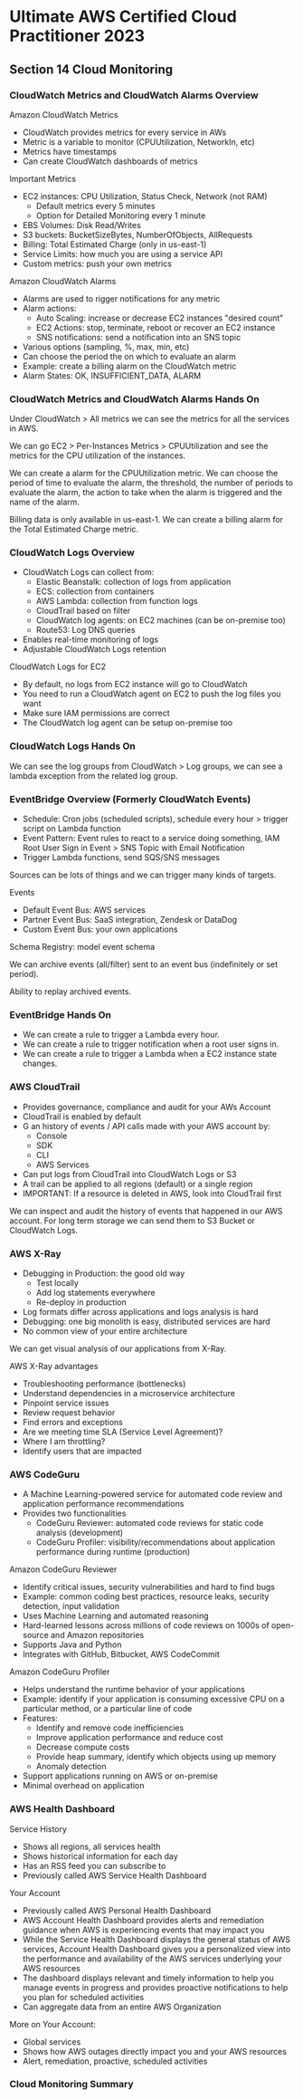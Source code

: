 # Ultimate AWS Certified Cloud Practitioner 2023

## Section 14 Cloud Monitoring

### CloudWatch Metrics and CloudWatch Alarms Overview

Amazon CloudWatch Metrics

- CloudWatch provides metrics for every service in AWs
- Metric is a variable to monitor (CPUUtilization, NetworkIn, etc)
- Metrics have timestamps
- Can create CloudWatch dashboards of metrics

Important Metrics

- EC2 instances: CPU Utilization, Status Check, Network (not RAM)
  - Default metrics every 5 minutes
  - Option for Detailed Monitoring every 1 minute
- EBS Volumes: Disk Read/Writes
- S3 buckets: BucketSizeBytes, NumberOfObjects, AllRequests
- Billing: Total Estimated Charge (only in us-east-1)
- Service Limits: how much you are using a service API
- Custom metrics: push your own metrics

Amazon CloudWatch Alarms

- Alarms are used to rigger notifications for any metric
- Alarm actions:
  - Auto Scaling: increase or decrease EC2 instances "desired count"
  - EC2 Actions: stop, terminate, reboot or recover an EC2 instance
  - SNS notifications: send a notification into an SNS topic
- Various options (sampling, %, max, min, etc)
- Can choose the period the on which to evaluate an alarm
- Example: create a billing alarm on the CloudWatch metric
- Alarm States: OK, INSUFFICIENT_DATA, ALARM

### CloudWatch Metrics and CloudWatch Alarms Hands On

Under CloudWatch > All metrics we can see the metrics for all the services in AWS.

We can go EC2 > Per-Instances Metrics > CPUUtilization and see the metrics for the CPU utilization of the instances.

We can create a alarm for the CPUUtilization metric. We can choose the period of time to evaluate the alarm, the threshold, the number of periods to evaluate the alarm, the action to take when the alarm is triggered and the name of the alarm.

Billing data is only available in us-east-1. We can create a billing alarm for the Total Estimated Charge metric.

### CloudWatch Logs Overview

- CloudWatch Logs can collect from:
  - Elastic Beanstalk: collection of logs from application
  - ECS: collection from containers
  - AWS Lambda: collection from function logs
  - CloudTrail based on filter
  - CloudWatch log agents: on EC2 machines (can be on-premise too)
  - Route53: Log DNS queries
- Enables real-time monitoring of logs
- Adjustable CloudWatch Logs retention

CloudWatch Logs for EC2

- By default, no logs from EC2 instance will go to CloudWatch
- You need to run a CloudWatch agent on EC2 to push the log files you want
- Make sure IAM permissions are correct
- The CloudWatch log agent can be setup on-premise too

### CloudWatch Logs Hands On

We can see the log groups from CloudWatch > Log groups, we can see a lambda exception from the related log group.

### EventBridge Overview (Formerly CloudWatch Events)

- Schedule: Cron jobs (scheduled scripts), schedule every hour > trigger script on Lambda function
- Event Pattern: Event rules to react to a service doing something, IAM Root User Sign in Event > SNS Topic with Email Notification
- Trigger Lambda functions, send SQS/SNS messages

Sources can be lots of things and we can trigger many kinds of targets.

Events

- Default Event Bus: AWS services
- Partner Event Bus: SaaS integration, Zendesk or DataDog
- Custom Event Bus: your own applications

Schema Registry: model event schema

We can archive events (all/filter) sent to an event bus (indefinitely or set period).

Ability to replay archived events.

### EventBridge Hands On

- We can create a rule to trigger a Lambda every hour.
- We can create a rule to trigger notification when a root user signs in.
- We can create a rule to trigger a Lambda when a EC2 instance state changes.

### AWS CloudTrail

- Provides governance, compliance and audit for your AWs Account
- CloudTrail is enabled by default
- G an history of events / API calls made with your AWS account by:
  - Console
  - SDK
  - CLI
  - AWS Services
- Can put logs from CloudTrail into CloudWatch Logs or S3
- A trail can be applied to all regions (default) or a single region
- IMPORTANT: If a resource is deleted in AWS, look into CloudTrail first

We can inspect and audit the history of events that happened in our AWS account. For long term storage we can send them to S3 Bucket or CloudWatch Logs.

### AWS X-Ray

- Debugging in Production: the good old way
  - Test locally
  - Add log statements everywhere
  - Re-deploy in production
- Log formats differ across applications and logs analysis is hard
- Debugging: one big monolith is easy, distributed services are hard
- No common view of your entire architecture

We can get visual analysis of our applications from X-Ray.

AWS X-Ray advantages

- Troubleshooting performance (bottlenecks)
- Understand dependencies in a microservice architecture
- Pinpoint service issues
- Review request behavior
- Find errors and exceptions
- Are we meeting time SLA (Service Level Agreement)?
- Where I am throttling?
- Identify users that are impacted

### AWS CodeGuru

- A Machine Learning-powered service for automated code review and application performance recommendations
- Provides two functionalities
  - CodeGuru Reviewer: automated code reviews for static code analysis (development)
  - CodeGuru Profiler: visibility/recommendations about application performance during runtime (production)

Amazon CodeGuru Reviewer

- Identify critical issues, security vulnerabilities and hard to find bugs
- Example: common coding best practices, resource leaks, security detection, input validation
- Uses Machine Learning and automated reasoning
- Hard-learned lessons across millions of code reviews on 1000s of open-source and Amazon repositories
- Supports Java and Python
- Integrates with GitHub, Bitbucket, AWS CodeCommit

Amazon CodeGuru Profiler

- Helps understand the runtime behavior of your applications
- Example: identify if your application is consuming excessive CPU on a particular method, or a particular line of code
- Features:
  - Identify and remove code inefficiencies
  - Improve application performance and reduce cost
  - Decrease compute costs
  - Provide heap summary, identify which objects using up memory
  - Anomaly detection
- Support applications running on AWS or on-premise
- Minimal overhead on application

### AWS Health Dashboard

Service History

- Shows all regions, all services health
- Shows historical information for each day
- Has an RSS feed you can subscribe to
- Previously called AWS Service Health Dashboard

Your Account

- Previously called AWS Personal Health Dashboard
- AWS Account Health Dashboard provides alerts and remediation guidance when AWS is experiencing events that may impact you
- While the Service Health Dashboard displays the general status of AWS services, Account Health Dashboard gives you a personalized view into the performance and availability of the AWS services underlying your AWS resources
- The dashboard displays relevant and timely information to help you manage events in progress and provides proactive notifications to help you plan for scheduled activities
- Can aggregate data from an entire AWS Organization

More on Your Account:

- Global services
- Shows how AWS outages directly impact you and your AWS resources
- Alert, remediation, proactive, scheduled activities

### Cloud Monitoring Summary

